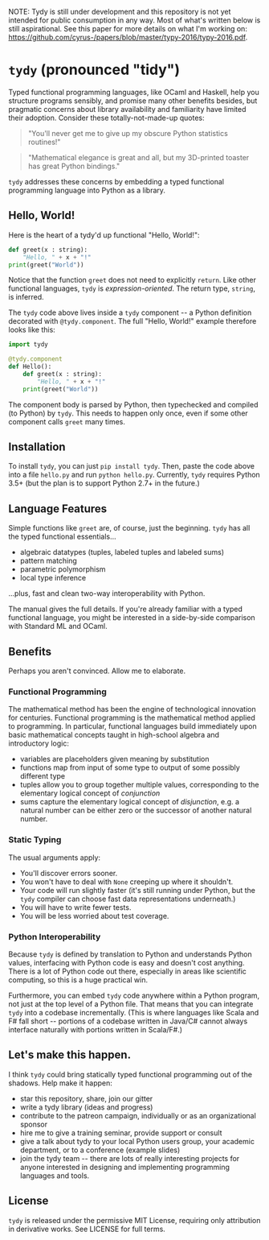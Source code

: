 NOTE: Tydy is still under development and this repository is not yet intended for public consumption in any way. Most of what's written below is still aspirational. See this paper for more details on what I'm working on: https://github.com/cyrus-/papers/blob/master/typy-2016/typy-2016.pdf.

`tydy` (pronounced "tidy") 
==========================
Typed functional programming languages, like OCaml and Haskell, help you structure programs sensibly, and promise many other benefits besides, but pragmatic concerns about library availability and familiarity have limited their adoption. Consider these totally-not-made-up quotes:

> "You'll never get me to give up my obscure Python statistics routines!"

> "Mathematical elegance is great and all, but my 3D-printed toaster has great Python bindings."

`tydy` addresses these concerns by embedding a typed functional programming language into Python as a library.

Hello, World!
-------------
Here is the heart of a tydy'd up functional "Hello, World!":
```python
def greet(x : string): 
    "Hello, " + x + "!"
print(greet("World"))
```
Notice that the function `greet` does not need to explicitly `return`. Like other functional languages, `tydy` is *expression-oriented*. The return type, `string`, is inferred.

The `tydy` code above lives inside a `tydy` component -- a Python definition decorated with `@tydy.component`. The full "Hello, World!" example therefore looks like this:
```python 
import tydy

@tydy.component
def Hello():
    def greet(x : string): 
        "Hello, " + x + "!"
    print(greet("World"))
```
The component body is parsed by Python, then typechecked and compiled (to Python) by `tydy`. This needs to happen only once, even if some other component calls `greet` many times.

Installation
------------
To install `tydy`, you can just `pip install tydy`. Then, paste the code above into a file `hello.py` and run `python hello.py`. Currently, `tydy` requires Python 3.5+ (but the plan is to support Python 2.7+ in the future.)

Language Features
-----------------
Simple functions like `greet` are, of course, just the beginning. `tydy` has all the typed functional essentials... 
* algebraic datatypes (tuples, labeled tuples and labeled sums)
* pattern matching
* parametric polymorphism
* local type inference

...plus, fast and clean two-way interoperability with Python. 

The manual gives the full details. If you're already familiar with a typed functional language, you might be interested in a side-by-side comparison with Standard ML and OCaml.

Benefits
--------
Perhaps you aren't convinced. Allow me to elaborate.

### Functional Programming
The mathematical method has been the engine of technological innovation for centuries. Functional programming is the mathematical method applied to programming. In particular, functional languages build immediately upon basic mathematical concepts taught in high-school algebra and introductory logic:

* variables are placeholders given meaning by substitution
* functions map from input of some type to output of some possibly different type
* tuples allow you to group together multiple values, corresponding to the elementary logical concept of *conjunction*
* sums capture the elementary logical concept of *disjunction*, e.g. a natural number can be either zero or the successor of another natural number.

### Static Typing
The usual arguments apply:
* You'll discover errors sooner.
* You won't have to deal with `None` creeping up where it shouldn't.
* Your code will run slightly faster (it's still running under Python, but the `tydy` compiler can choose fast data representations underneath.)
* You will have to write fewer tests.
* You will be less worried about test coverage.

### Python Interoperability
Because `tydy` is defined by translation to Python and understands Python values, interfacing with Python code is easy and doesn't cost anything. There is a lot of Python code out there, especially in areas like scientific computing, so this is a huge practical win.

Furthermore, you can embed `tydy` code anywhere within a Python program, not just at the top level of a Python file. That means that you can integrate `tydy` into a codebase incrementally. (This is where languages like Scala and F# fall short -- portions of a codebase written in Java/C# cannot always interface naturally with portions written in Scala/F#.)

Let's make this happen.
-----------------------
I think `tydy` could bring statically typed functional programming out of the shadows. Help make it happen:
* star this repository, share, join our gitter
* write a tydy library (ideas and progress)
* contribute to the patreon campaign, individually or as an organizational sponsor
* hire me to give a training seminar, provide support or consult
* give a talk about tydy to your local Python users group, your academic department, or to a conference (example slides)
* join the tydy team -- there are lots of really interesting projects for anyone interested in designing and implementing programming languages and tools. 

License
-------
`tydy` is released under the permissive MIT License, requiring only attribution in derivative works. See LICENSE for full terms.

